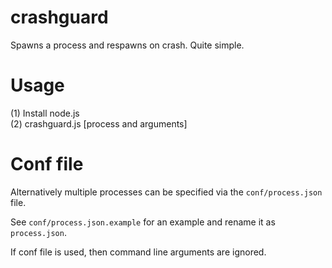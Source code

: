 # crashguard
Spawns a process and respawns on crash. Quite simple.

# Usage
(1) Install node.js   
(2) crashguard.js [process and arguments]

# Conf file
Alternatively multiple processes can be specified via the `conf/process.json` file. 

See `conf/process.json.example` for an example and rename it as `process.json`.

If conf file is used, then command line arguments are ignored.
